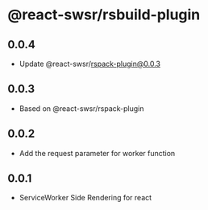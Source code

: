 # @react-swsr/rsbuild-plugin

## 0.0.4

- Update @react-swsr/rspack-plugin@0.0.3

## 0.0.3

- Based on @react-swsr/rspack-plugin

## 0.0.2

- Add the request parameter for worker function

## 0.0.1

- ServiceWorker Side Rendering for react
